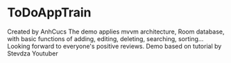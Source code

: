 # ToDoAppTrain
Created by AnhCucs
The demo applies mvvm architecture, Room database, with basic functions of adding, editing, deleting, searching, sorting... Looking forward to everyone's positive reviews. Demo based on tutorial by Stevdza Youtuber
